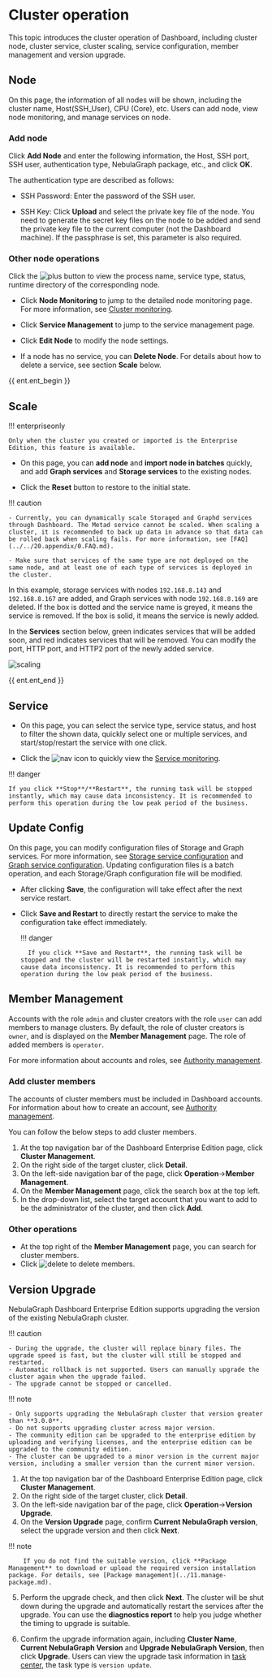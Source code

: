 # Cluster operation

This topic introduces the cluster operation of Dashboard, including cluster node, cluster service, cluster scaling, service configuration, member management and version upgrade.


## Node

On this page, the information of all nodes will be shown, including the cluster name, Host(SSH_User), CPU (Core), etc. Users can add node, view node monitoring, and manage services on node.

### Add node

Click **Add Node** and enter the following information, the Host, SSH port, SSH user, authentication type, NebulaGraph package, etc., and click **OK**.

The authentication type are described as follows:

- SSH Password: Enter the password of the SSH user.

- SSH Key: Click **Upload** and select the private key file of the node. You need to generate the secret key files on the node to be added and send the private key file to the current computer (not the Dashboard machine). If the passphrase is set, this parameter is also required.

### Other node operations

Click the ![plus](https://docs-cdn.nebula-graph.com.cn/figures/Plus.png) button to view the process name, service type, status, runtime directory of the corresponding node.

- Click **Node Monitoring** to jump to the detailed node monitoring page. For more information, see [Cluster monitoring](../4.cluster-operator/2.monitor.md).

- Click **Service Management** to jump to the service management page.

- Click **Edit Node** to modify the node settings.

- If a node has no service, you can **Delete Node**. For details about how to delete a service, see section **Scale** below.

{{ ent.ent_begin }}    
## Scale

!!! enterpriseonly 

    Only when the cluster you created or imported is the Enterprise Edition, this feature is available.

- On this page, you can **add node** and **import node in batches** quickly, and add **Graph services** and **Storage services** to the existing nodes.

- Click the **Reset** button to restore to the initial state.

!!! caution

    - Currently, you can dynamically scale Storaged and Graphd services through Dashboard. The Metad service cannot be scaled. When scaling a cluster, it is recommended to back up data in advance so that data can be rolled back when scaling fails. For more information, see [FAQ](../../20.appendix/0.FAQ.md).

    - Make sure that services of the same type are not deployed on the same node, and at least one of each type of services is deployed in the cluster.

In this example, storage services with nodes `192.168.8.143` and `192.168.8.167` are added, and Graph services with node `192.168.8.169` are deleted. If the box is dotted and the service name is greyed, it means the service is removed. If the box is solid, it means the service is newly added.

In the **Services** section below, green indicates services that will be added soon, and red indicates services that will be removed. You can modify the port, HTTP port, and HTTP2 port of the newly added service.

![scaling](https://docs-cdn.nebula-graph.com.cn/figures/scaling-ds-2022_4-14_en.png)

{{ ent.ent_end }}

## Service

- On this page, you can select the service type, service status, and host to filter the shown data, quickly select one or multiple services, and start/stop/restart the service with one click.

- Click the ![nav](https://docs-cdn.nebula-graph.com.cn/figures/nav-dashboard.png) icon to quickly view the [Service monitoring](../4.cluster-operator/2.monitor.md).

!!! danger

    If you click **Stop**/**Restart**, the running task will be stopped instantly, which may cause data inconsistency. It is recommended to perform this operation during the low peak period of the business.

## Update Config

On this page, you can modify configuration files of Storage and Graph services. For more information, see [Storage service configuration](../../5.configurations-and-logs/1.configurations/4.storage-config.md) and [Graph service configuration](../../5.configurations-and-logs/1.configurations/3.graph-config.md). Updating configuration files is a batch operation, and each Storage/Graph configuration file will be modified.

- After clicking **Save**, the configuration will take effect after the next service restart.

- Click **Save and Restart** to directly restart the service to make the configuration take effect immediately.

  !!! danger

        If you click **Save and Restart**, the running task will be stopped and the cluster will be restarted instantly, which may cause data inconsistency. It is recommended to perform this operation during the low peak period of the business.

## Member Management

Accounts with the role `admin` and cluster creators with the role `user` can add members to manage clusters. By default, the role of cluster creators is `owner`, and is displayed on the **Member Management** page. The role of added members is `operator`.

For more information about accounts and roles, see [Authority management](../5.account-management.md).

### Add cluster members

The accounts of cluster members must be included in Dashboard accounts. For information about how to create an account, see [Authority management](../5.account-management.md).

You can follow the below steps to add cluster members.

1. At the top navigation bar of the Dashboard Enterprise Edition page, click **Cluster Management**.
2. On the right side of the target cluster, click **Detail**.
3. On the left-side navigation bar of the page, click **Operation**->**Member Management**.
4. On the **Member Management** page, click the search box at the top left.
5. In the drop-down list, select the target account that you want to add to be the administrator of the cluster, and then click **Add**.

### Other operations

- At the top right of the **Member Management** page, you can search for cluster members.
- Click ![delete](https://docs-cdn.nebula-graph.com.cn/figures/alert_delete.png) to delete members.

## Version Upgrade

NebulaGraph Dashboard Enterprise Edition supports upgrading the version of the existing NebulaGraph cluster.

!!! caution

    - During the upgrade, the cluster will replace binary files. The upgrade speed is fast, but the cluster will still be stopped and restarted.
    - Automatic rollback is not supported. Users can manually upgrade the cluster again when the upgrade failed.
    - The upgrade cannot be stopped or cancelled.

!!! note

    - Only supports upgrading the NebulaGraph cluster that version greater than **3.0.0**.
    - Do not supports upgrading cluster across major version.
    - The community edition can be upgraded to the enterprise edition by uploading and verifying licenses, and the enterprise edition can be upgraded to the community edition.
    - The cluster can be upgraded to a minor version in the current major version, including a smaller version than the current minor version.

1. At the top navigation bar of the Dashboard Enterprise Edition page, click **Cluster Management**.
2. On the right side of the target cluster, click **Detail**.
3. On the left-side navigation bar of the page, click **Operation**->**Version Upgrade**.
4. On the **Version Upgrade** page, confirm **Current NebulaGraph version**, select the upgrade version and then click **Next**.

  !!! note

        If you do not find the suitable version, click **Package Management** to download or upload the required version installation package. For details, see [Package management](../11.manage-package.md).

5. Perform the upgrade check, and then click **Next**.
   The cluster will be shut down during the upgrade and automatically restart the services after the upgrade. You can use the **diagnostics report** to help you judge whether the timing to upgrade is suitable.

6. Confirm the upgrade information again, including **Cluster Name**, **Current NebulaGraph Version** and **Upgrade NebulaGraph Version**, then click **Upgrade**.
   Users can view the upgrade task information in [task center](../10.tasks.md), the task type is `version update`.
